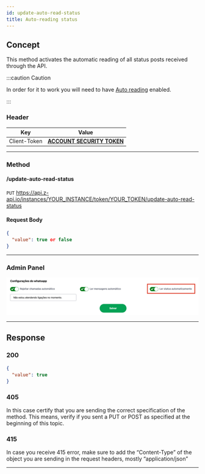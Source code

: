 ```yaml
---
id: update-auto-read-status
title: Auto-reading status
---
```


## Concept

This method activates the automatic reading of all status posts received through the API.

:::caution Caution

In order for it to work you will need to have [Auto reading](./auto-read.md) enabled.

:::

### Header

|      Key       |            Value            |
| :------------: |     :-----------------:     |
|  Client-Token  | **[ACCOUNT SECURITY TOKEN](../security/client-token)** |

---

### Method

#### /update-auto-read-status

`PUT` https://api.z-api.io/instances/YOUR_INSTANCE/token/YOUR_TOKEN/update-auto-read-status

#### Request Body

```json
{
  "value": true or false
}
```

---

### Admin Panel

![img](../../../../../img/auto-read-status.jpeg)

---

## Response

### 200

```json
{
  "value": true
}
```

### 405

In this case certify that you are sending the correct specification of the method. This means, verify if you sent a PUT or POST as specified at the beginning of this topic.

### 415

In case you receive 415 error, make sure to add the “Content-Type” of the object you are sending in the request headers, mostly “application/json”

---